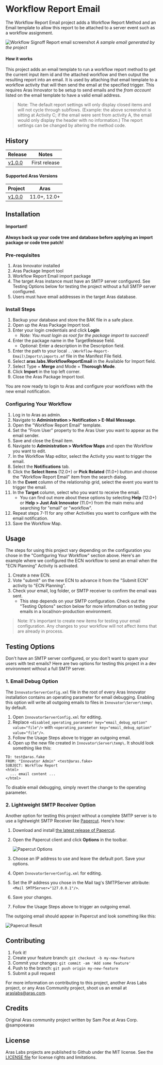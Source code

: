 # Workflow Report Email

The Workflow Report Email project adds a Workflow Report Method and an Email template to allow this report to be attached to a server event such as a workflow assignment.

![Workflow Signoff Report email screenshot](./Screenshots/wfr_sample.png)
_A sample email generated by the project_

#### How it works
This project adds an email template to run a workflow report method to get the current input item id and the attached workflow and then output the resulting report into an email. It is used by attaching that email template to a workflow activity that will then send the email at the specified trigger. This requires Aras Innovator to be setup to send emails and the *from account* listed on the email template to have a valid email address. 

>Note: The default report settings will only display closed items and will not cycle through subflows. (Example: the above screenshot is sitting at Activity C; if the email were sent from activity A, the email would only display the header with no information.) The report settings can be changed by altering the method code.

## History

Release | Notes
--------|--------
[v1.0.0](https://github.com/ArasLabs/workflow-email-report/releases/tag/v1.0.0) | First release 

#### Supported Aras Versions

Project | Aras
--------|------
[v1.0.0](https://github.com/ArasLabs/workflow-email-report/releases/tag/v1.0.0) | 11.0+, 12.0+ 

## Installation

#### Important!
**Always back up your code tree and database before applying an import package or code tree patch!**

### Pre-requisites

1. Aras Innovator installed
2. Aras Package Import tool
3. Workflow Report Email import package
4. The target Aras instance must have an SMTP server configured. See Testing Options below for testing the project without a full SMTP server configured.
5. Users must have email addresses in the target Aras database. 

### Install Steps

1. Backup your database and store the BAK file in a safe place.
2. Open up the Aras Package Import tool.
3. Enter your login credentials and click **Login**
     * _Note: You must login as root for the package import to succeed!_
4. Enter the package name in the TargetRelease field.
     * Optional: Enter a description in the Description field.
5. Enter the path to your local `..\Workflow-Report-Email\Imports\imports.mf` file in the Manifest File field.
6. Select **aras.labs.WorkflowReportEmail** in the Available for Import field.
7. Select Type = **Merge** and Mode = **Thorough Mode**.
8. Click **Import** in the top left corner.
9. Close the Aras Package Import tool.

You are now ready to login to Aras and configure your workflows with the new email notification.

### Configuring Your Workflow

1. Log in to Aras as admin.
2. Navigate to **Administration > Notification > E-Mail Message**.
3. Open the "Workflow Report Email" template.
4. Set the "From User" property to the Aras User you want to appear as the email sender.
5. Save and close the Email item.
6. Navigate to **Administration > Workflow Maps** and open the Workflow you want to edit.
7. In the Workflow Map editor, select the Activity you want to trigger the email.
8. Select the **Notifications** tab.
9. Click the **Select Items** (12.0+) or **Pick Related** (11.0+) button and choose the "Workflow Report Email" item from the search dialog.
10. In the **Event** column of the relationship grid, select the event you want to trigger the email.
11. In the **Target** column, select who you want to receive the email. 
    * You can find out more about these options by selecting **Help** (12.0+) or **Help > Just Ask Innovator** (11.0+) from the main menu and searching for "email" or "workflow".
13. Repeat steps 7-11 for any other Activities you want to configure with the email notification.
14. Save the Workflow Map.

## Usage

The steps for using this project vary depending on the configuration you chose in the "Configuring Your Workflow" section above. Here's an example where we configured the ECN workflow to send an email when the "ECN Planning" Activity is activated.

1. Create a new ECN.
2. Vote "submit" on the new ECN to advance it from the "Submit ECN" activity to "ECN Planning".
3. Check your email, log folder, or SMTP receiver to confirm the email was sent.
    * This step depends on your SMTP configuration. Check out the "Testing Options" section below for more information on testing your emails in a local/non-production environment.

>Note: It's important to create new items for testing your email configuration. Any changes to your workflow will not affect items that are already in process.

## Testing Options

Don't have an SMTP server configured, or you don't want to spam your users with test emails? Here are two options for testing this project in a dev environment without a full SMTP server.

### 1. Email Debug Option

The `InnovatorServerConfig.xml` file in the root of every Aras Innovator installation contains an operating parameter for email debugging. Enabling this option will write all outgoing emails to files in `Innovator\Server\temp\` by default.

1. Open `InnovatorServerConfig.xml` for editing.
2. Replace `<disabled_operating_parameter key="email_debug_option" value="file"/>` with `<operating_parameter key="email_debug_option" value="file"/>`.
3. Follow the Usage Steps above to trigger an outgoing email.
4. Open up the new file created in `Innovator\Server\temp\`. It should look something like this:

```
TO: test@aras.fake
FROM: "Innovator Admin" <test@aras.fake>
SUBJECT: Workflow Report
<html>
  ... email content ...
</html>
```

To disable email debugging, simply revert the change to the operating parameter.

### 2. Lightweight SMTP Receiver Option

Another option for testing this project without a complete SMTP server is to use a lightweight SMTP Receiver like [Papercut](https://github.com/ChangemakerStudios/Papercut). Here's how:

1. Download and install [the latest release of Papercut](https://github.com/ChangemakerStudios/Papercut/releases).
2. Open the Papercut client and click **Options** in the toolbar.

    ![Papercut Options](Screenshots/options.png)

3. Choose an IP address to use and leave the default port. Save your options.
4. Open `InnovatorServerConfig.xml` for editing.
5. Set the IP address you chose in the Mail tag's SMTPServer attribute: `<Mail SMTPServer="127.0.0.1"/>`.
6. Save your changes.
7. Follow the Usage Steps above to trigger an outgoing email. 

The outgoing email should appear in Papercut and look something like this:

![Papercut Result](Screenshots/papercut.png)

## Contributing

1. Fork it!
2. Create your feature branch: `git checkout -b my-new-feature`
3. Commit your changes: `git commit -am 'Add some feature'`
4. Push to the branch: `git push origin my-new-feature`
5. Submit a pull request

For more information on contributing to this project, another Aras Labs project, or any Aras Community project, shoot us an email at araslabs@aras.com.

## Credits

Original Aras community project written by Sam Poe at Aras Corp. @sampoearas

## License

Aras Labs projects are published to Github under the MIT license. See the [LICENSE file](./LICENSE.md) for license rights and limitations.
